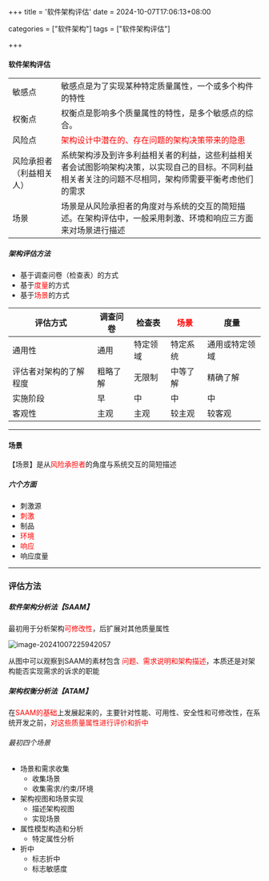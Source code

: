 +++
title = '软件架构评估'
date = 2024-10-07T17:06:13+08:00

categories = ["软件架构"]
tags = ["软件架构评估"]

+++



#### 软件架构评估



|                          |                                                              |
| ------------------------ | ------------------------------------------------------------ |
| 敏感点                   | 敏感点是为了实现某种特定质量属性，一个或多个构件的特性       |
| 权衡点                   | 权衡点是影响多个质量属性的特性，是多个敏感点的综合。         |
| 风险点                   | <font color='red'>架构设计中潜在的、存在问题的架构决策带来的隐患</font> |
| 风险承担者（利益相关人） | 系统架构涉及到许多利益相关者的利益，这些利益相关者会试图影响架构决策，以实现自己的目标。不同利益相关者关注的问题不尽相同，架构师需要平衡考虑他们的需求 |
| 场景                     | 场景是从风险承担者的角度对与系统的交互的简短描述。在架构评估中，一般采用刺激、环境和响应三方面来对场景进行描述 |





##### 架构评估方法

- 基于调查问卷（检查表）的方式
- 基于<font color='red'>度量</font>的方式
- 基于<font color='red'>场景</font>的方式

| 评估方式               | 调查问卷 | 检查表   | <font color='red'>场景</font> | 度量           |
| ---------------------- | -------- | -------- | ----------------------------- | -------------- |
| 通用性                 | 通用     | 特定领域 | 特定系统                      | 通用或特定领域 |
| 评估者对架构的了解程度 | 粗略了解 | 无限制   | 中等了解                      | 精确了解       |
| 实施阶段               | 早       | 中       | 中                            | 中             |
| 客观性                 | 主观     | 主观     | 较主观                        | 较客观         |



---



#### 场景

【场景】是从<font color='red'>风险承担者</font>的角度与系统交互的简短描述



##### 六个方面

- 刺激源
- <font color='red'>刺激</font>
- 制品
- <font color='red'>环境</font>
- <font color='red'>响应</font>
- 响应度量



---



### 评估方法



##### 软件架构分析法【SAAM】

最初用于分析架构<font color='red'>可修改性</font>，后扩展对其他质量属性



![image-20241007225942057](https://filestore.lifepoem.fun/know/202410072259107.png)

从图中可以观察到SAAM的素材包含 <font color='red'>问题、需求说明和架构描述</font>，本质还是对架构能否实现需求的诉求的职能





##### 架构权衡分析法【ATAM】

在<font color='red'>SAAM的基础</font>上发展起来的，主要针对性能、可用性、安全性和可修改性，在系统开发之前，<font color='red'>对这些质量属性进行评价和折中</font>



###### 最初四个场景

- 场景和需求收集
  - 收集场景
  - 收集需求/约束/环境
- 架构视图和场景实现
  - 描述架构视图
  - 实现场景
- 属性模型构造和分析
  - 特定属性分析
- 折中
  - 标志折中
  - 标志敏感度



